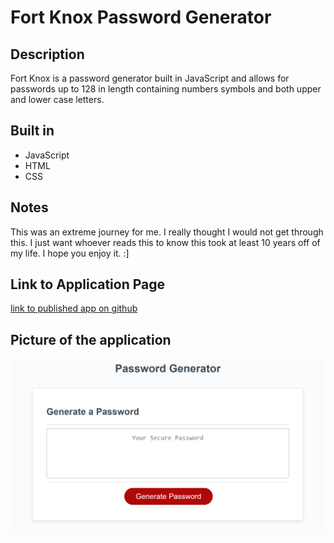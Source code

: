 # Fort Knox Password Generator
## Description

Fort Knox is a password generator built in JavaScript and allows for passwords up to 128 in length containing numbers symbols and both upper and lower case letters.

## Built in

* JavaScript
* HTML
* CSS

## Notes

This was an extreme journey for me. I really thought I would not get through this. I just want whoever reads this to know this took at least 10 years off of my life. I hope you enjoy it. :]

## Link to Application Page
[link to published app on github](https://kingausti.github.io/Fort-Knox-Password-Generator/)

## Picture of the application

![](./Assets/Images/PW-Screencap.png)

